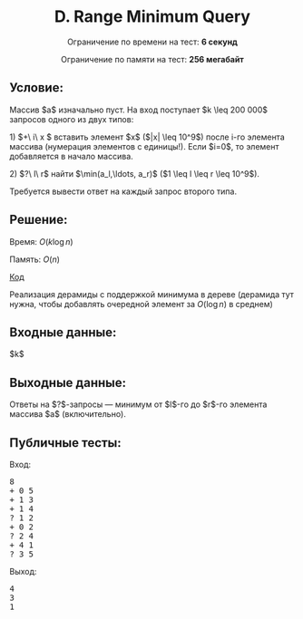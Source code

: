 <center><h1>D. Range Minimum Query</h1></center>
    
<p><center>Ограничение по времени на тест: <b>6 секунд</b></center></p>

<p><center>Ограничение по памяти на тест: <b>256 мегабайт</b></center></p>

<h2>Условие:</h2>

<div><p>Массив $a$ изначально пуст. На вход поступает $k \leq 200 000$ запросов одного из двух типов:</p><p>1) $+\ i\ x $ вставить элемент $x$ ($|x| \leq 10^9$) после i-го элемента массива (нумерация элементов с единицы!). Если $i=0$, то элемент добавляется в начало массива.</p><p>2) $?\ l\ r$ найти $\min(a_l,\ldots, a_r)$ ($1 \leq l \leq r \leq 10^9$).</p><p>Требуется вывести ответ на каждый запрос второго типа.</p></div>

<h2>Решение:</h2>

Время: $O(k\log n)$

Память: $O(n)$

[Код](solution.cpp)

Реализация дерамиды с поддержкой минимума в дереве (дерамида тут нужна, чтобы добавлять очередной элемент за $O(\log n)$ в среднем)

<h2>Входные данные:</h2>

<p>$k$</p>

<h2>Выходные данные:</h2>

<p>Ответы на $?$-запросы — минимум от $l$-го до $r$-го элемента массива $a$ (включительно).</p>

<h2>Публичные тесты:</h2>

Вход:

<pre>
8
+ 0 5
+ 1 3
+ 1 4
? 1 2
+ 0 2
? 2 4
+ 4 1
? 3 5
</pre>

Выход:

<pre>
4
3
1
</pre>
